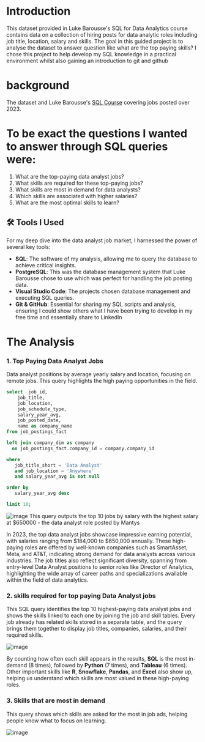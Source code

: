 # Introduction

This dataset provided in Luke Barousse's SQL for Data Analytics course contains data on a collection of hiring posts for data analytic roles including job title, location, salary and skills. The goal in this guided project is to analyse the dataset to answer question like what are the top paying skills? I chose this project to help develop my SQL knowledge in a practical environment whilst also gaining an introduction to git and github

# background
The dataset and Luke Barousse's [SQL Course](https://lukebarousse.com/sql) covering jobs posted over 2023. 

# To be exact the questions I wanted to answer through SQL queries were:  
1. What are the top-paying data analyst jobs?  
2. What skills are required for these top-paying jobs?  
3. What skills are most in demand for data analysts?  
4. Which skills are associated with higher salaries?  
5. What are the most optimal skills to learn?

## 🛠 Tools I Used
For my deep dive into the data analyst job market, I harnessed the power of several key tools:

- **SQL**: The software of my analysis, allowing me to query the database to achieve critical insights.
- **PostgreSQL**: This was the database management system that Luke Barousse chose to use which was perfect for handling the job posting data.
- **Visual Studio Code**: The projects chosen database management and executing SQL queries.
- **Git & GitHub**: Essential for sharing my SQL scripts and analysis, ensuring I could show others what I have been trying to develop in my free time and essentially share to LinkedIn

# The Analysis

### 1. Top Paying Data Analyst Jobs

Data analyst positions by average yearly salary and location, focusing on remote jobs. This query highlights the high paying opportunities in the field.

```sql
select  job_id,
    job_title,
    job_location,
    job_schedule_type,
    salary_year_avg,
    job_posted_date,
    name as company_name  
from job_postings_fact

left join company_dim as company 
  on job_postings_fact.company_id = company.company_id

where 
   job_title_short = 'Data Analyst'
   and job_location = 'Anywhere'
   and salary_year_avg is not null

order by 
   salary_year_avg desc

limit 10;
```
![image](https://github.com/user-attachments/assets/5e53b33d-18b7-49ca-b2f0-4d101ec591fc)
This query outputs the top 10 jobs by salary with the highest salary at $650000 - the data analyst role posted by Mantys 

In 2023, the top data analyst jobs showcase impressive earning potential, with salaries ranging from \$184,000 to \$650,000 annually. These high-paying roles are offered by well-known companies such as SmartAsset, Meta, and AT\&T, indicating strong demand for data analysts across various industries. The job titles also reflect significant diversity, spanning from entry-level Data Analyst positions to senior roles like Director of Analytics, highlighting the wide array of career paths and specializations available within the field of data analytics.

### 2. skills required for top paying Data Analyst jobs
This SQL query identifies the top 10 highest-paying data analyst jobs and shows the skills linked to each one by joining the job and skill tables. Every job already has related skills stored in a separate table, and the query brings them together to display job titles, companies, salaries, and their required skills.

![image](https://github.com/user-attachments/assets/c662440c-e3e5-4809-a650-689aed4fd3b0)

 By counting how often each skill appears in the results, **SQL** is the most in-demand (8 times), followed by **Python** (7 times), and **Tableau** (6 times). Other important skills like **R**, **Snowflake**, **Pandas**, and **Excel** also show up, helping us understand which skills are most valued in these high-paying roles.

### 3. Skills that are most in demand
This query shows which skills are asked for the most in job ads, helping people know what to focus on learning.

![image](https://github.com/user-attachments/assets/9cf07a53-0f2d-4942-8070-27fbcdfde207)

